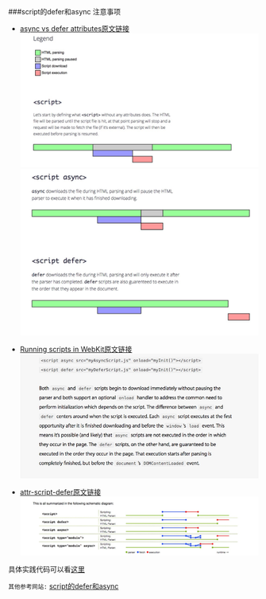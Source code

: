 ###script的defer和async 注意事项

*  [async vs defer attributes原文链接][1]
![Alt text](../styles/async1.png)
![Alt text](../styles/async2.png)

*  [Running scripts in WebKit原文链接][2]
![Alt text](../styles/async3.png)

*  [attr-script-defer原文链接][3]
![Alt text](../styles/async4.png)


[1]: http://www.growingwiththeweb.com/2014/02/async-vs-defer-attributes.html
[2]: https://webkit.org/blog/1395/running-scripts-in-webkit/
[3]: https://html.spec.whatwg.org/multipage/scripting.html#attr-script-defer


具体实践代码可以看[这里](https://github.com/zhenghuahou/node/blob/master/demo13/readme.md)


`其他参考网站:`
 [script的defer和async](http://ued.ctrip.com/blog/script-defer-and-async.html)
